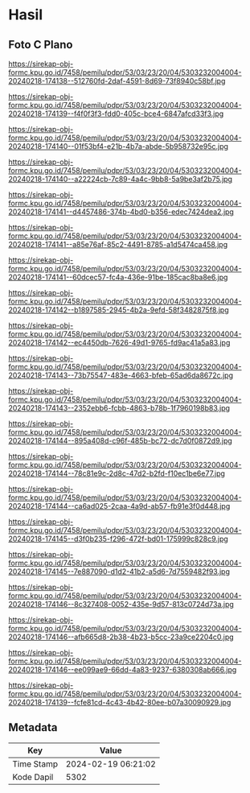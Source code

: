 # Hasil

## Foto C Plano

https://sirekap-obj-formc.kpu.go.id/7458/pemilu/pdpr/53/03/23/20/04/5303232004004-20240218-174138--512760fd-2daf-4591-8d69-73f8940c58bf.jpg

https://sirekap-obj-formc.kpu.go.id/7458/pemilu/pdpr/53/03/23/20/04/5303232004004-20240218-174139--f4f0f3f3-fdd0-405c-bce4-6847afcd33f3.jpg

https://sirekap-obj-formc.kpu.go.id/7458/pemilu/pdpr/53/03/23/20/04/5303232004004-20240218-174140--01f53bf4-e21b-4b7a-abde-5b958732e95c.jpg

https://sirekap-obj-formc.kpu.go.id/7458/pemilu/pdpr/53/03/23/20/04/5303232004004-20240218-174140--a22224cb-7c89-4a4c-9bb8-5a9be3af2b75.jpg

https://sirekap-obj-formc.kpu.go.id/7458/pemilu/pdpr/53/03/23/20/04/5303232004004-20240218-174141--d4457486-374b-4bd0-b356-edec7424dea2.jpg

https://sirekap-obj-formc.kpu.go.id/7458/pemilu/pdpr/53/03/23/20/04/5303232004004-20240218-174141--a85e76af-85c2-4491-8785-a1d5474ca458.jpg

https://sirekap-obj-formc.kpu.go.id/7458/pemilu/pdpr/53/03/23/20/04/5303232004004-20240218-174141--60dcec57-fc4a-436e-91be-185cac8ba8e6.jpg

https://sirekap-obj-formc.kpu.go.id/7458/pemilu/pdpr/53/03/23/20/04/5303232004004-20240218-174142--b1897585-2945-4b2a-9efd-58f3482875f8.jpg

https://sirekap-obj-formc.kpu.go.id/7458/pemilu/pdpr/53/03/23/20/04/5303232004004-20240218-174142--ec4450db-7626-49d1-9765-fd9ac41a5a83.jpg

https://sirekap-obj-formc.kpu.go.id/7458/pemilu/pdpr/53/03/23/20/04/5303232004004-20240218-174143--73b75547-483e-4663-bfeb-65ad6da8672c.jpg

https://sirekap-obj-formc.kpu.go.id/7458/pemilu/pdpr/53/03/23/20/04/5303232004004-20240218-174143--2352ebb6-fcbb-4863-b78b-1f7960198b83.jpg

https://sirekap-obj-formc.kpu.go.id/7458/pemilu/pdpr/53/03/23/20/04/5303232004004-20240218-174144--895a408d-c96f-485b-bc72-dc7d0f0872d9.jpg

https://sirekap-obj-formc.kpu.go.id/7458/pemilu/pdpr/53/03/23/20/04/5303232004004-20240218-174144--78c81e9c-2d8c-47d2-b2fd-f10ec1be6e77.jpg

https://sirekap-obj-formc.kpu.go.id/7458/pemilu/pdpr/53/03/23/20/04/5303232004004-20240218-174144--ca6ad025-2caa-4a9d-ab57-fb91e3f0d448.jpg

https://sirekap-obj-formc.kpu.go.id/7458/pemilu/pdpr/53/03/23/20/04/5303232004004-20240218-174145--d3f0b235-f296-472f-bd01-175999c828c9.jpg

https://sirekap-obj-formc.kpu.go.id/7458/pemilu/pdpr/53/03/23/20/04/5303232004004-20240218-174145--7e887090-d1d2-41b2-a5d6-7d7559482f93.jpg

https://sirekap-obj-formc.kpu.go.id/7458/pemilu/pdpr/53/03/23/20/04/5303232004004-20240218-174146--8c327408-0052-435e-9d57-813c0724d73a.jpg

https://sirekap-obj-formc.kpu.go.id/7458/pemilu/pdpr/53/03/23/20/04/5303232004004-20240218-174146--afb665d8-2b38-4b23-b5cc-23a9ce2204c0.jpg

https://sirekap-obj-formc.kpu.go.id/7458/pemilu/pdpr/53/03/23/20/04/5303232004004-20240218-174146--ee099ae9-66dd-4a83-9237-6380308ab666.jpg

https://sirekap-obj-formc.kpu.go.id/7458/pemilu/pdpr/53/03/23/20/04/5303232004004-20240218-174139--fcfe81cd-4c43-4b42-80ee-b07a30090929.jpg


## Metadata

| Key        | Value               |
| ---------- | ------------------- |
| Time Stamp | 2024-02-19 06:21:02 |
| Kode Dapil | 5302                |



